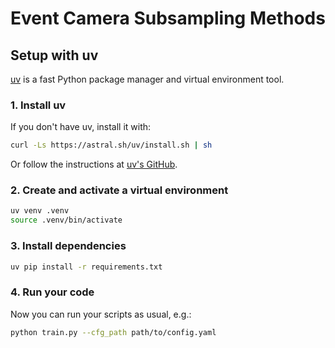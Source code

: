 # Event Camera Subsampling Methods

## Setup with uv

[uv](https://github.com/astral-sh/uv) is a fast Python package manager and virtual environment tool.

### 1. Install uv

If you don't have uv, install it with:

```bash
curl -Ls https://astral.sh/uv/install.sh | sh
```

Or follow the instructions at [uv's GitHub](https://github.com/astral-sh/uv).

### 2. Create and activate a virtual environment

```bash
uv venv .venv
source .venv/bin/activate
```

### 3. Install dependencies

```bash
uv pip install -r requirements.txt
```

### 4. Run your code

Now you can run your scripts as usual, e.g.:

```bash
python train.py --cfg_path path/to/config.yaml
```

